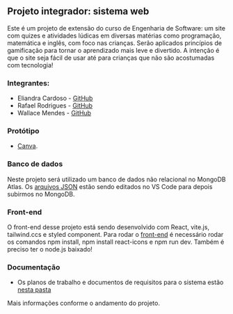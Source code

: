## Projeto integrador: sistema web

Este é um projeto de extensão do curso de Engenharia de Software: um site com quizes e atividades lúdicas em diversas matérias 
como programação, matemática e inglês, com foco nas crianças. Serão aplicados princípios de gamificação para tornar o aprendizado 
mais leve e divertido. A intenção é que o site seja fácil de usar até para crianças que não são acostumadas com tecnologia! 


### Integrantes:
- Eliandra Cardoso - [GitHub](https://github.com/ardnaile)
- Rafael Rodrigues - [GitHub](https://github.com/Rafael171022)
- Wallace Mendes - [GitHub](https://github.com/WallaceB2)

### Protótipo
- [Canva](https://www.canva.com/design/DAF923OVfOs/kC-fLkWwrF3PuFZEjdz4lg/edit?utm_content=DAF923OVfOs&utm_campaign=designshare&utm_medium=link2&utm_source=sharebutton).

### Banco de dados
Neste projeto será utilizado um banco de dados não relacional no MongoDB Atlas. Os [arquivos JSON](https://github.com/ardnaile/projeto-integrador-web/tree/bce96f19eada0ce375610637f217a82ada22ca76/Arquivos%20JSON) estão sendo editados no VS Code para depois subirmos no MongoDB.

### Front-end
O front-end desse projeto está sendo desenvolvido com React, vite.js, tailwind.ccs e styled component. Para rodar o [front-end](https://github.com/ardnaile/projeto-integrador-web/tree/1aeaaf9239921d9c643a5099c22f29c944ea75dd/Front-end) é necessário rodar os comandos npm install, npm install react-icons e npm run dev. Também é preciso ter o node.js baixado!

### Documentação
- Os planos de trabalho e documentos de requisitos para o sistema estão [nesta pasta](Documentação)

Mais informações conforme o andamento do projeto.
